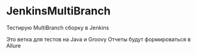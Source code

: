 # JenkinsMultiBranch
Тестирую MultiBranch сборку в Jenkins

Это ветка для тестов на Java и Groovy
Отчеты будут формироваться в Allure
